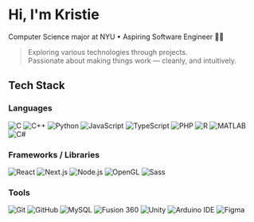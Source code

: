 # Hi, I'm Kristie
Computer Science major at NYU • Aspiring Software Engineer 👩‍💻  

> Exploring various technologies through projects.             
> Passionate about making things work — cleanly, and intuitively.  

## Tech Stack
### Languages  
![C](https://img.shields.io/badge/C-00599C?style=flat&logo=c&logoColor=white)
![C++](https://img.shields.io/badge/C++-00599C?style=flat&logo=c%2b%2b&logoColor=white)
![Python](https://img.shields.io/badge/Python-3776AB?style=flat&logo=python&logoColor=white)
![JavaScript](https://img.shields.io/badge/JavaScript-F7DF1E?style=flat&logo=javascript&logoColor=black)
![TypeScript](https://img.shields.io/badge/TypeScript-3178C6?style=flat&logo=typescript&logoColor=white)
![PHP](https://img.shields.io/badge/PHP-777BB4?style=flat&logo=php&logoColor=white)
![R](https://img.shields.io/badge/R-276DC3?style=flat&logo=r&logoColor=white)
![MATLAB](https://img.shields.io/badge/MATLAB-0076A8?style=flat&logo=MathWorks&logoColor=white)
![C#](https://img.shields.io/badge/C%23-239120?style=flat&logo=c-sharp&logoColor=white)

### Frameworks / Libraries  
![React](https://img.shields.io/badge/React-61DAFB?style=flat&logo=react&logoColor=black)
![Next.js](https://img.shields.io/badge/Next.js-000000?style=flat&logo=nextdotjs&logoColor=white)
![Node.js](https://img.shields.io/badge/Node.js-339933?style=flat&logo=node.js&logoColor=white)
![OpenGL](https://img.shields.io/badge/OpenGL-5586A4?style=flat&logo=opengl&logoColor=white)
![Sass](https://img.shields.io/badge/Sass-CC6699?style=flat&logo=sass&logoColor=white)

### Tools  
![Git](https://img.shields.io/badge/Git-F05032?style=flat&logo=git&logoColor=white)
![GitHub](https://img.shields.io/badge/GitHub-181717?style=flat&logo=github&logoColor=white)
![MySQL](https://img.shields.io/badge/MySQL-4479A1?style=flat&logo=mysql&logoColor=white)
![Fusion 360](https://img.shields.io/badge/Fusion_360-EDB64A?style=flat&logo=autodesk&logoColor=black)
![Unity](https://img.shields.io/badge/Unity-000000?style=flat&logo=unity&logoColor=white)
![Arduino IDE](https://img.shields.io/badge/Arduino_IDE-00979D?style=flat&logo=arduino&logoColor=white)
![Figma](https://img.shields.io/badge/Figma-F24E1E?style=flat&logo=figma&logoColor=white)

<!--
[![Kristie's GitHub stats](https://github-readme-stats.vercel.app/api?username=mchaery&show_icons=true&theme=transparent)

[![Top Langs](https://github-readme-stats.vercel.app/api/top-langs/?username=anuraghazra&layout=donut)](https://github.com/anuraghazra/github-readme-stats)](url)
-->

<!--
**mchaery/mchaery** is a ✨ _special_ ✨ repository because its `README.md` (this file) appears on your GitHub profile.

Here are some ideas to get you started:

- 🔭 I’m currently working on ...
- 🌱 I’m currently learning ...
- 👯 I’m looking to collaborate on ...
- 🤔 I’m looking for help with ...
- 💬 Ask me about ...
- 📫 How to reach me: ...
- 😄 Pronouns: ...
- ⚡ Fun fact: ...
-->
